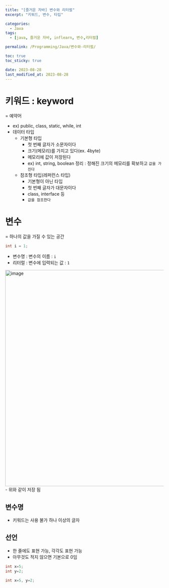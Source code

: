 ```yaml
---
title: "[즐거운 자바] 변수와 리터럴"
excerpt: "키워드, 변수, 타입"

categories:
  - Java
tags:
  - [java, 즐거운 자바, inflearn, 변수,리터럴]

permalink: /Programming/Java/변수와-리터럴/

toc: true
toc_sticky: true

date: 2023-08-28
last_modified_at: 2023-08-28
---
```

# 키워드 : keyword
= 예약어
- ex) public, class, static, while, int
- 데이터 타입
  - 기본형 타입
    - 첫 번째 글자가 소문자이다
    - 크기(메모리)를 가지고 있다(ex. 4byte)
    - 메모리에 값이 저장된다
    - ex) int, string, boolean
    정리 : 정해진 크기의 메모리를 확보하고 `값을 가진다`
  - 참조형 타입(레퍼런스 타입)
    - 기본형이 아닌 타입
    - 첫 번째 글자가 대문자이다
    - class, interface 등
    - `값을 참조한다`

# 변수
= 하나의 값을 가질 수 있는 공간

```java
int i = 1;
```

- 변수명 : 변수의 이름 : `i`
- 리터럴 : 변수에 입력되는 값 : `1`
<img width="686" alt="image" src="https://github.com/choiiis/minimal-mistakes-choiiis-customized/assets/41178045/478651ee-ed1e-43c4-b856-3f616e081624">
- 위와 같이 저장 됨

## 변수명
- 키워드는 사용 불가
하나 이상의 글자

## 선언
- 한 줄에도 표현 가능, 각각도 표현 가능
- 아무것도 적지 않으면 기본으로 0임

```java
int x=5;
int y=2;

int x=5, y=2;
```